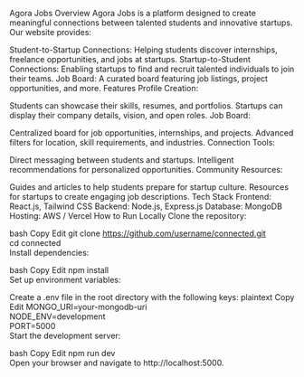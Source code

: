 Agora Jobs
Overview
Agora Jobs is a platform designed to create meaningful connections between talented students and innovative startups. Our website provides:

Student-to-Startup Connections: Helping students discover internships, freelance opportunities, and jobs at startups.
Startup-to-Student Connections: Enabling startups to find and recruit talented individuals to join their teams.
Job Board: A curated board featuring job listings, project opportunities, and more.
Features
Profile Creation:

Students can showcase their skills, resumes, and portfolios.
Startups can display their company details, vision, and open roles.
Job Board:

Centralized board for job opportunities, internships, and projects.
Advanced filters for location, skill requirements, and industries.
Connection Tools:

Direct messaging between students and startups.
Intelligent recommendations for personalized opportunities.
Community Resources:

Guides and articles to help students prepare for startup culture.
Resources for startups to create engaging job descriptions.
Tech Stack
Frontend: React.js, Tailwind CSS
Backend: Node.js, Express.js
Database: MongoDB
Hosting: AWS / Vercel
How to Run Locally
Clone the repository:

bash
Copy
Edit
git clone https://github.com/username/connected.git  
cd connected  
Install dependencies:

bash
Copy
Edit
npm install  
Set up environment variables:

Create a .env file in the root directory with the following keys:
plaintext
Copy
Edit
MONGO_URI=your-mongodb-uri  
NODE_ENV=development  
PORT=5000  
Start the development server:

bash
Copy
Edit
npm run dev  
Open your browser and navigate to http://localhost:5000.

